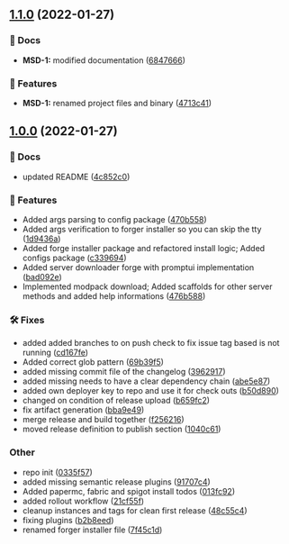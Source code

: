 ## [1.1.0](https://github.com/lyssar/msdcli/compare/1.0.0...1.1.0) (2022-01-27)


### 📔 Docs

* **MSD-1:** modified documentation ([6847666](https://github.com/lyssar/msdcli/commit/6847666fb996e2bc2f95837726f1d2ac199d9330))


### 🚀 Features

* **MSD-1:** renamed project files and binary ([4713c41](https://github.com/lyssar/msdcli/commit/4713c41e9c9a344292ee32b4dd99c7f7329e91a8))

## [1.0.0](https://github.com/lyssar/mcdownloader/compare/...1.0.0) (2022-01-27)


### 📔 Docs

* updated README ([4c852c0](https://github.com/lyssar/mcdownloader/commit/4c852c0b9d585f72631d47298774a22668b39b93))


### 🚀 Features

* Added args parsing to config package ([470b558](https://github.com/lyssar/mcdownloader/commit/470b558d1962810d04777aea435d1a99f78aa83b))
* Added args verification to forger installer so you can skip the tty ([1d9436a](https://github.com/lyssar/mcdownloader/commit/1d9436a9c758fe7b1325c7a4b21088007f916c48))
* Added forge installer package and refactored install logic; Added configs package ([c339694](https://github.com/lyssar/mcdownloader/commit/c339694cb0fbb0073d6f9bbbe3566eb2595ffb02))
* Added server downloader forge with promptui implementation ([bad092e](https://github.com/lyssar/mcdownloader/commit/bad092e5c893749e911f2e9fa7daef969add66f0))
* Implemented modpack download; Added scaffolds for other server methods and added help informations ([476b588](https://github.com/lyssar/mcdownloader/commit/476b5881126219fe18d62714c9d31b65cf787f59))


### 🛠 Fixes

* added added branches to on push check to fix issue tag based is not running ([cd167fe](https://github.com/lyssar/mcdownloader/commit/cd167fec49f36cc3057495b307849f85185cfe90))
* Added correct glob pattern ([69b39f5](https://github.com/lyssar/mcdownloader/commit/69b39f550c6777f39b04b80aaff1eb7d7b9b272b))
* added missing commit file of the changelog ([3962917](https://github.com/lyssar/mcdownloader/commit/39629173ea47ce002c536398f1d9004c6b5a0d37))
* added missing needs to have a clear dependency chain ([abe5e87](https://github.com/lyssar/mcdownloader/commit/abe5e87368cc2355fb403bae8d1468544cb62bcf))
* added own deployer key to repo and use it for check outs ([b50d890](https://github.com/lyssar/mcdownloader/commit/b50d8901c0faaf6b930cd9a5b520d83219e2792c))
* changed on condition of release upload ([b659fc2](https://github.com/lyssar/mcdownloader/commit/b659fc2d4a0706e1be0e9c66ca9def30ae5a3d05))
* fix artifact generation ([bba9e49](https://github.com/lyssar/mcdownloader/commit/bba9e49d2fe6abf463d526e01999c67450f52aa2))
* merge release and build together ([f256216](https://github.com/lyssar/mcdownloader/commit/f256216dfd5f8251a06f0936f176e1b43acdcc76))
* moved release definition to publish section ([1040c61](https://github.com/lyssar/mcdownloader/commit/1040c615832f91861d894c049e7e4313174491c0))


### Other

* repo init ([0335f57](https://github.com/lyssar/mcdownloader/commit/0335f57cdb51f69370817d16857af8dbbf722516))
* added missing semantic release plugins ([91707c4](https://github.com/lyssar/mcdownloader/commit/91707c4e28f17a3d6ae99501d98798647a08e41c))
* Added papermc, fabric and spigot install todos ([013fc92](https://github.com/lyssar/mcdownloader/commit/013fc92c9cdee8904f88b154173b0d740764d8c9))
* added rollout workflow ([21cf55f](https://github.com/lyssar/mcdownloader/commit/21cf55fe0f097ec5577cb922610167777ce3b782))
* cleanup instances and tags for clean first release ([48c55c4](https://github.com/lyssar/mcdownloader/commit/48c55c412b38a544dcc1b9fd53c07a0158936c81))
* fixing plugins ([b2b8eed](https://github.com/lyssar/mcdownloader/commit/b2b8eed8a5f58e0a2d42dcc50241ef01eaa982c0))
* renamed forger installer file ([7f45c1d](https://github.com/lyssar/mcdownloader/commit/7f45c1dc586c1aa7de0a3d34a200599a9d2f43a0))
